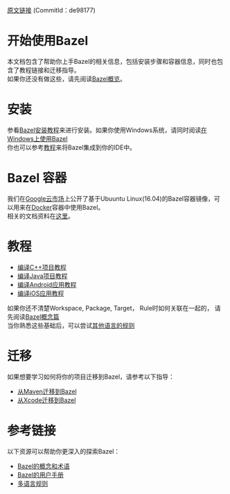 [原文链接](https://github.com/bazelbuild/bazel/blob/master/site/docs/getting-started.md) (CommitId：de98177)

# 开始使用Bazel
本文档包含了帮助你上手Bazel的相关信息，包括安装步骤和容器信息，同时也包含了教程链接和迁移指导。<br/>
如果你还没有做这些，请先阅读[Bazel概览](https://github.com/bazelbuild/bazel/blob/master/site/docs/bazel-overview.md)。

# 安装
参看[Bazel安装教程](https://github.com/bazelbuild/bazel/blob/master/site/docs/install.md)来进行安装。如果你使用Windows系统，请同时阅读[在Windows上使用Bazel](https://github.com/bazelbuild/bazel/blob/master/site/docs/windows.md)<br/>
你也可以参考[教程](https://github.com/bazelbuild/bazel/blob/master/site/docs/ide.md)来将Bazel集成到你的IDE中。

# Bazel 容器
我们在[Google云市场](https://console.cloud.google.com/marketplace/details/google/bazel)上公开了基于Ubuuntu Linux(16.04)的Bazel容器镜像，可以用来在[Docker](https://www.docker.com/)容器中使用Bazel。<br/>
相关的文档资料在[这里](https://github.com/bazelbuild/bazel/blob/master/site/docs/bazel-container.md)。

# 教程
- [编译C++项目教程](https://github.com/bazelbuild/bazel/blob/master/site/docs/tutorial/cpp.md)
- [编译Java项目教程](https://github.com/bazelbuild/bazel/blob/master/site/docs/tutorial/java.md)
- [编译Android应用教程](https://github.com/bazelbuild/bazel/blob/master/site/docs/tutorial/android-app.md)
- [编译iOS应用教程](https://github.com/bazelbuild/bazel/blob/master/site/docs/tutorial/ios-app.md)

如果你还不清楚Workspace, Package, Target， Rule时如何关联在一起的， 请先阅读[Bazel概念篇](https://github.com/bazelbuild/bazel/blob/master/site/docs/build-ref.html)<br/>
当你熟悉这些基础后，可以尝试[其他语言的规则](https://github.com/bazelbuild/bazel/blob/master/site/docs/rules.md)

# 迁移
如果想要学习如何将你的项目迁移到Bazel，请参考以下指导：
- [从Maven迁移到Bazel](https://github.com/bazelbuild/bazel/blob/master/site/docs/migrate-maven.md)
- [从Xcode迁移到Bazel](https://github.com/bazelbuild/bazel/blob/master/site/docs/migrate-xcode.md)

# 参考链接
以下资源可以帮助你更深入的探索Bazel：
- [Bazel的概念和术语](https://github.com/bazelbuild/bazel/blob/master/site/docs/build-ref.html)
- [Bazel的用户手册](https://github.com/bazelbuild/bazel/blob/master/site/docs/user-manual.html)
- [多语言规则](https://github.com/bazelbuild/bazel/blob/master/site/docs/rules.md)
